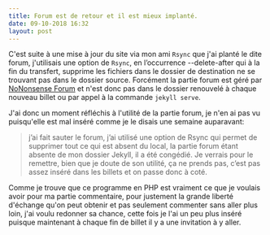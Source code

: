 ```yaml
---
title: Forum est de retour et il est mieux implanté.
date: 09-10-2018 16:32 
layout: post
---
```


C'est suite à une mise à jour du site via mon ami `Rsync` que j'ai planté le dite forum, j'utilisais une option de `Rsync`, en l’occurrence --delete-after qui à la fin du transfert, supprime les fichiers dans le dossier de destination ne se trouvant pas dans le dossier source. Forcément la partie forum est géré par [NoNonsense Forum](http://camendesign.com/nononsense_forum) et n'est donc pas dans le dossier renouvelé à chaque nouveau billet ou par appel à la commande `jekyll serve`.

J'ai donc un moment réfléchis à l'utilité de la partie forum, je n'en ai pas vu puisqu'elle est mal inséré comme je le disais une semaine auparavant:

> j’ai fait sauter le forum, j’ai utilisé une option de Rsync qui permet de supprimer tout ce qui est absent du local, la partie forum étant absente de mon dossier Jekyll, il a été congédié. Je verrais pour le remettre, bien que je doute de son utilité, ça ne prends pas, c’est pas assez inséré dans les billets et on passe donc à coté.

Comme je trouve que ce programme en PHP est vraiment ce que je voulais avoir pour ma partie commentaire, pour justement la grande liberté d'échange qu'on peut obtenir et pas seulement commenter sans aller plus loin, j'ai voulu redonner sa chance, cette fois je l'ai un peu plus inséré puisque maintenant à chaque fin de billet il y a une invitation à y aller.


